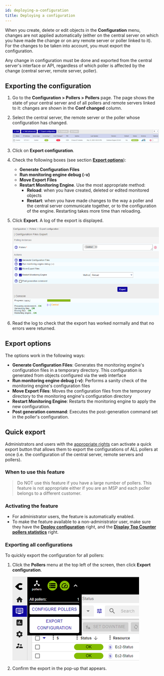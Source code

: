 ```yaml
---
id: deploying-a-configuration
title: Deploying a configuration
---
```


When you create, delete or edit objects in the **Configuration** menu, changes are not applied automatically (either on the central server on which you have made the change or on any remote server or poller linked to it). For the changes to be taken into account, you must export the configuration.

Any change in configuration must be done and exported from the central server's interface or API, regardless of which poller is affected by the change (central server, remote server, poller).

## Exporting the configuration

1. Go to the **Configuration > Pollers > Pollers** page. The page shows the state of your central
server and of all pollers and remote servers linked to it: changes are shown in the **Conf changed** column.

2. Select the central server, the remote server or the poller whose configuration has changed. 

   ![image](../../assets/monitoring/monitoring-servers/export_conf.png)

3. Click on **Export configuration**.

4. Check the following boxes (see section [**Export options**](#export-options)):

   - **Generate Configuration Files**
   - **Run monitoring engine debug (-v)**
   - **Move Export Files**
   - **Restart Monitoring Engine**. Use the most appropriate method:
     - **Reload**: when you have created, deleted or edited monitored objects
     - **Restart**: when you have made changes to the way a poller and the central server communicate together, or
     to the configuration of the engine. Restarting takes more time than reloading.

5. Click **Export**. A log of the export is displayed.

    ![image](../../assets/monitoring/monitoring-servers/export_conf_done.png)

6. Read the log to check that the export has worked normally and that no errors were returned.

## Export options

The options work in the following ways:

- **Generate Configuration Files**: Generates the monitoring engine's configuration
  files in a temporary directory. This configuration is generated from objects
  configured via the web interface
- **Run monitoring engine debug (-v)**: Performs a sanity check of the monitoring engine's configuration files
- **Move Export Files**: Moves the configuration files from the temporary
  directory to the monitoring engine's configuration directory
- **Restart Monitoring Engine**: Restarts the monitoring engine to apply the new
  configuration.
- **Post generation command**: Executes the post-generation command set in the
  poller's configuration.

## Quick export

Administrators and users with the [appropriate rights](#activating-the-feature) can activate a quick export button that allows them to export the configurations of ALL pollers at once (i.e. the configuration of the central server, remote servers and pollers).

### When to use this feature

> Do NOT use this feature if you have a large number of pollers. This feature is not appropriate either if you are an MSP and each poller belongs to a different customer.

### Activating the feature

* For administrator users, the feature is automatically enabled.
* To make the feature available to a non-administrator user, make sure they have the [**Deploy configuration**](../../administration/access-control-lists.md#poller-configuration-actions--poller-management) right, and the [**Display Top Counter pollers statistics**](../../administration/access-control-lists.md#global-functionalities-access) right.

### Exporting all configurations

To quickly export the configuration for all pollers:

1. Click the **Pollers** menu at the top left of the screen, then click **Export configuration**.

   ![image](../../assets/monitoring/monitoring-servers/export_all_pollers_button.png)

2. Confirm the export in the pop-up that appears.
